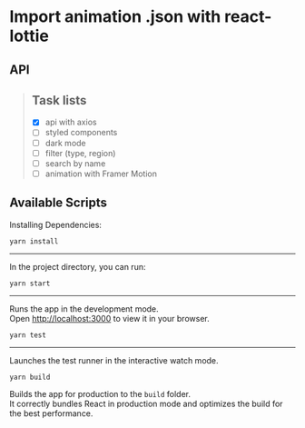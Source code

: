 # Import animation .json with react-lottie

<!-- ![pokeapi]() -->

## API

[]()

>## Task lists
>- [x] api with axios
>- [ ] styled components
>- [ ] dark mode
>- [ ] filter (type, region)
>- [ ] search by name
>- [ ] animation with Framer Motion 


## Available Scripts

Installing Dependencies:

~~~
yarn install
~~~


---


In the project directory, you can run:

~~~
yarn start
~~~

---


Runs the app in the development mode.\
Open [http://localhost:3000](http://localhost:3000) to view it in your browser.

~~~
yarn test
~~~

---

Launches the test runner in the interactive watch mode.

~~~
yarn build
~~~

Builds the app for production to the `build` folder.\
It correctly bundles React in production mode and optimizes the build for the best performance.